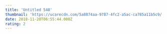 ```yaml
---
title: 'Untitled 548'
thumbnail: 'https://ucarecdn.com/5a8874aa-9787-4fc2-a5ac-ca785a11b5c9/'
date: 2018-11-28T06:55:44.000Z
rating: 2
---
```

